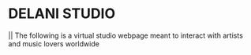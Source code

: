 # DELANI STUDIO
|| The following is a virtual studio webpage meant to interact with artists and music lovers worldwide
